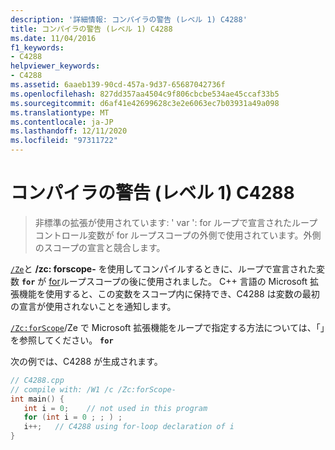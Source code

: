 ```yaml
---
description: '詳細情報: コンパイラの警告 (レベル 1) C4288'
title: コンパイラの警告 (レベル 1) C4288
ms.date: 11/04/2016
f1_keywords:
- C4288
helpviewer_keywords:
- C4288
ms.assetid: 6aaeb139-90cd-457a-9d37-65687042736f
ms.openlocfilehash: 827dd357aa4504c9f806cbcbe534ae45ccaf33b5
ms.sourcegitcommit: d6af41e42699628c3e2e6063ec7b03931a49a098
ms.translationtype: MT
ms.contentlocale: ja-JP
ms.lasthandoff: 12/11/2020
ms.locfileid: "97311722"
---
```

# <a name="compiler-warning-level-1-c4288"></a>コンパイラの警告 (レベル 1) C4288

> 非標準の拡張が使用されています: ' var ': for ループで宣言されたループコントロール変数が for ループスコープの外側で使用されています。外側のスコープの宣言と競合します。

[`/Ze`](../../build/reference/za-ze-disable-language-extensions.md)と **/zc: forscope-** を使用してコンパイルするときに、ループで宣言された変数 **`for`** が [for](../../cpp/for-statement-cpp.md)ループスコープの後に使用されました。 C++ 言語の Microsoft 拡張機能を使用すると、この変数をスコープ内に保持でき、C4288 は変数の最初の宣言が使用されないことを通知します。

[`/Zc:forScope`](../../build/reference/zc-forscope-force-conformance-in-for-loop-scope.md)/Ze で Microsoft 拡張機能をループで指定する方法については、「」を参照してください。 **`for`**

次の例では、C4288 が生成されます。

```cpp
// C4288.cpp
// compile with: /W1 /c /Zc:forScope-
int main() {
   int i = 0;    // not used in this program
   for (int i = 0 ; ; ) ;
   i++;   // C4288 using for-loop declaration of i
}
```
